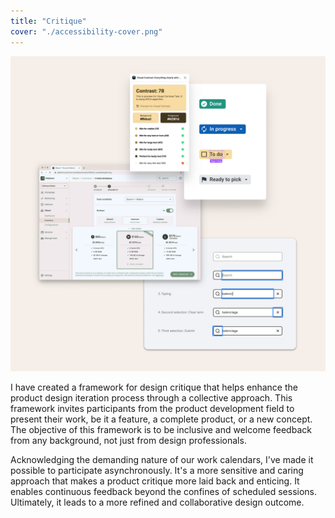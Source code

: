 ```yaml
---
title: "Critique"
cover: "./accessibility-cover.png"
---
```

![Compilation of web interface screenshots depitcting outputs from tools that evaluate color contrast, simulate color blindness, and keyboard interaction sequence on a web input](./accessibility.png)

I have created a framework for design critique that helps enhance the product design iteration process through a collective approach. This framework invites participants from the product development field to present their work, be it a feature, a complete product, or a new concept. The objective of this framework is to be inclusive and welcome feedback from any background, not just from design professionals.

Acknowledging the demanding nature of our work calendars, I've made it possible to participate asynchronously. It's a more sensitive and caring approach that makes a product critique more laid back and enticing. It enables continuous feedback beyond the confines of scheduled sessions. Ultimately, it leads to a more refined and collaborative design outcome.